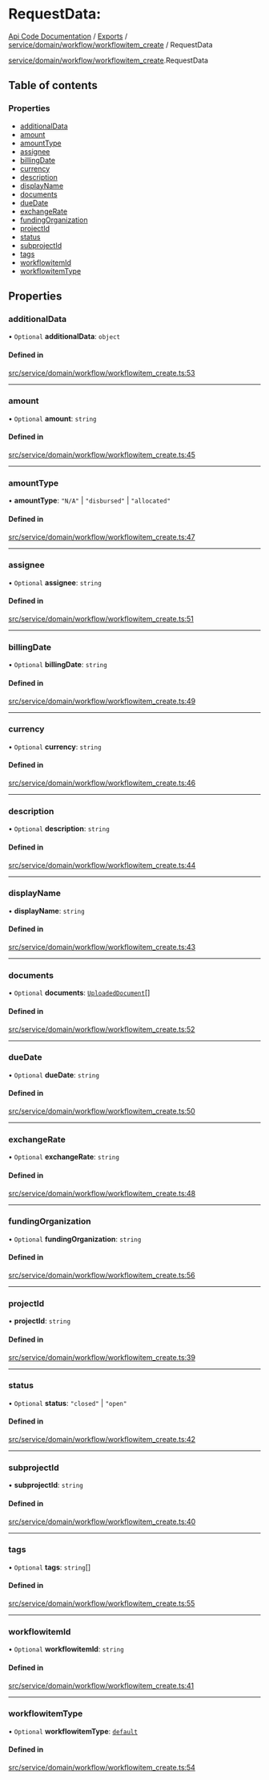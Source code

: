 # RequestData: 
 
[Api Code Documentation](../README.md) / [Exports](../modules.md) / [service/domain/workflow/workflowitem\_create](../modules/service_domain_workflow_workflowitem_create.md) / RequestData

[service/domain/workflow/workflowitem\_create](../modules/service_domain_workflow_workflowitem_create.md).RequestData

## Table of contents

### Properties

- [additionalData](service_domain_workflow_workflowitem_create.RequestData.md#additionaldata)
- [amount](service_domain_workflow_workflowitem_create.RequestData.md#amount)
- [amountType](service_domain_workflow_workflowitem_create.RequestData.md#amounttype)
- [assignee](service_domain_workflow_workflowitem_create.RequestData.md#assignee)
- [billingDate](service_domain_workflow_workflowitem_create.RequestData.md#billingdate)
- [currency](service_domain_workflow_workflowitem_create.RequestData.md#currency)
- [description](service_domain_workflow_workflowitem_create.RequestData.md#description)
- [displayName](service_domain_workflow_workflowitem_create.RequestData.md#displayname)
- [documents](service_domain_workflow_workflowitem_create.RequestData.md#documents)
- [dueDate](service_domain_workflow_workflowitem_create.RequestData.md#duedate)
- [exchangeRate](service_domain_workflow_workflowitem_create.RequestData.md#exchangerate)
- [fundingOrganization](service_domain_workflow_workflowitem_create.RequestData.md#fundingorganization)
- [projectId](service_domain_workflow_workflowitem_create.RequestData.md#projectid)
- [status](service_domain_workflow_workflowitem_create.RequestData.md#status)
- [subprojectId](service_domain_workflow_workflowitem_create.RequestData.md#subprojectid)
- [tags](service_domain_workflow_workflowitem_create.RequestData.md#tags)
- [workflowitemId](service_domain_workflow_workflowitem_create.RequestData.md#workflowitemid)
- [workflowitemType](service_domain_workflow_workflowitem_create.RequestData.md#workflowitemtype)

## Properties

### additionalData

• `Optional` **additionalData**: `object`

#### Defined in

[src/service/domain/workflow/workflowitem_create.ts:53](https://github.com/openkfw/TruBudget/blob/086d599/api/src/service/domain/workflow/workflowitem_create.ts#L53)

___

### amount

• `Optional` **amount**: `string`

#### Defined in

[src/service/domain/workflow/workflowitem_create.ts:45](https://github.com/openkfw/TruBudget/blob/086d599/api/src/service/domain/workflow/workflowitem_create.ts#L45)

___

### amountType

• **amountType**: ``"N/A"`` \| ``"disbursed"`` \| ``"allocated"``

#### Defined in

[src/service/domain/workflow/workflowitem_create.ts:47](https://github.com/openkfw/TruBudget/blob/086d599/api/src/service/domain/workflow/workflowitem_create.ts#L47)

___

### assignee

• `Optional` **assignee**: `string`

#### Defined in

[src/service/domain/workflow/workflowitem_create.ts:51](https://github.com/openkfw/TruBudget/blob/086d599/api/src/service/domain/workflow/workflowitem_create.ts#L51)

___

### billingDate

• `Optional` **billingDate**: `string`

#### Defined in

[src/service/domain/workflow/workflowitem_create.ts:49](https://github.com/openkfw/TruBudget/blob/086d599/api/src/service/domain/workflow/workflowitem_create.ts#L49)

___

### currency

• `Optional` **currency**: `string`

#### Defined in

[src/service/domain/workflow/workflowitem_create.ts:46](https://github.com/openkfw/TruBudget/blob/086d599/api/src/service/domain/workflow/workflowitem_create.ts#L46)

___

### description

• `Optional` **description**: `string`

#### Defined in

[src/service/domain/workflow/workflowitem_create.ts:44](https://github.com/openkfw/TruBudget/blob/086d599/api/src/service/domain/workflow/workflowitem_create.ts#L44)

___

### displayName

• **displayName**: `string`

#### Defined in

[src/service/domain/workflow/workflowitem_create.ts:43](https://github.com/openkfw/TruBudget/blob/086d599/api/src/service/domain/workflow/workflowitem_create.ts#L43)

___

### documents

• `Optional` **documents**: [`UploadedDocument`](service_domain_document_document.UploadedDocument.md)[]

#### Defined in

[src/service/domain/workflow/workflowitem_create.ts:52](https://github.com/openkfw/TruBudget/blob/086d599/api/src/service/domain/workflow/workflowitem_create.ts#L52)

___

### dueDate

• `Optional` **dueDate**: `string`

#### Defined in

[src/service/domain/workflow/workflowitem_create.ts:50](https://github.com/openkfw/TruBudget/blob/086d599/api/src/service/domain/workflow/workflowitem_create.ts#L50)

___

### exchangeRate

• `Optional` **exchangeRate**: `string`

#### Defined in

[src/service/domain/workflow/workflowitem_create.ts:48](https://github.com/openkfw/TruBudget/blob/086d599/api/src/service/domain/workflow/workflowitem_create.ts#L48)

___

### fundingOrganization

• `Optional` **fundingOrganization**: `string`

#### Defined in

[src/service/domain/workflow/workflowitem_create.ts:56](https://github.com/openkfw/TruBudget/blob/086d599/api/src/service/domain/workflow/workflowitem_create.ts#L56)

___

### projectId

• **projectId**: `string`

#### Defined in

[src/service/domain/workflow/workflowitem_create.ts:39](https://github.com/openkfw/TruBudget/blob/086d599/api/src/service/domain/workflow/workflowitem_create.ts#L39)

___

### status

• `Optional` **status**: ``"closed"`` \| ``"open"``

#### Defined in

[src/service/domain/workflow/workflowitem_create.ts:42](https://github.com/openkfw/TruBudget/blob/086d599/api/src/service/domain/workflow/workflowitem_create.ts#L42)

___

### subprojectId

• **subprojectId**: `string`

#### Defined in

[src/service/domain/workflow/workflowitem_create.ts:40](https://github.com/openkfw/TruBudget/blob/086d599/api/src/service/domain/workflow/workflowitem_create.ts#L40)

___

### tags

• `Optional` **tags**: `string`[]

#### Defined in

[src/service/domain/workflow/workflowitem_create.ts:55](https://github.com/openkfw/TruBudget/blob/086d599/api/src/service/domain/workflow/workflowitem_create.ts#L55)

___

### workflowitemId

• `Optional` **workflowitemId**: `string`

#### Defined in

[src/service/domain/workflow/workflowitem_create.ts:41](https://github.com/openkfw/TruBudget/blob/086d599/api/src/service/domain/workflow/workflowitem_create.ts#L41)

___

### workflowitemType

• `Optional` **workflowitemType**: [`default`](../modules/service_domain_workflowitem_types_types.md#default)

#### Defined in

[src/service/domain/workflow/workflowitem_create.ts:54](https://github.com/openkfw/TruBudget/blob/086d599/api/src/service/domain/workflow/workflowitem_create.ts#L54)
